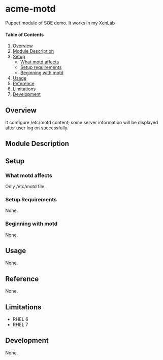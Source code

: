 # acme-motd
Puppet module of SOE demo. It works in my XenLab

#### Table of Contents

1. [Overview](#overview)
2. [Module Description](#module-description)
3. [Setup](#setup)
    * [What motd affects](#what-motd-affects)
    * [Setup requirements](#setup-requirements)
    * [Beginning with motd](#beginning-with-motd)
4. [Usage](#usage)
5. [Reference](#reference)
5. [Limitations](#limitations)
6. [Development](#development)

## Overview 

It configure /etc/motd content; some server information will be displayed after user log on successfully.

## Module Description


## Setup 


### What motd affects

Only /etc/motd file.

### Setup Requirements

None. 


### Beginning with motd

None.

## Usage

None.

## Reference

None.

## Limitations

* RHEL 6
* RHEL 7

## Development

None.